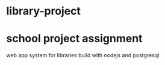 # library-project
# school project assignment
web app system for libraries build with nodejs and postgresql
